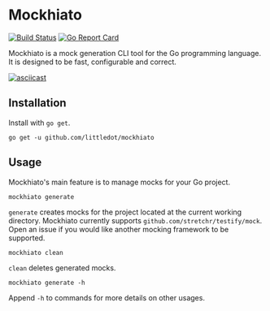 # Mockhiato

[![Build Status](https://travis-ci.org/littledot/mockhiato.svg?branch=master)](https://travis-ci.org/littledot/mockhiato)
[![Go Report Card](https://goreportcard.com/badge/github.com/littledot/mockhiato)](https://goreportcard.com/report/github.com/littledot/mockhiato)

Mockhiato is a mock generation CLI tool for the Go programming language. It is designed to be fast, configurable and correct.

[![asciicast](https://asciinema.org/a/5040vzaydr0g9dj1gl7bqrdnh.png)](https://asciinema.org/a/5040vzaydr0g9dj1gl7bqrdnh)

## Installation

Install with `go get`.

```
go get -u github.com/littledot/mockhiato
```

## Usage

Mockhiato's main feature is to manage mocks for your Go project.

```
mockhiato generate
```

`generate` creates mocks for the project located at the current working directory. Mockhiato currently supports `github.com/stretchr/testify/mock`. Open an issue if you would like another mocking framework to be supported.

```
mockhiato clean
```

`clean` deletes generated mocks.

```
mockhiato generate -h
```

Append `-h` to commands for more details on other usages.
